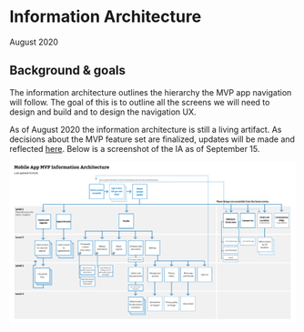 # Information Architecture

August 2020

## Background & goals
The information architecture outlines the hierarchy the MVP app navigation will follow. The goal of this is to outline all the screens we will need to design and build and to design the navigation UX.

As of August 2020 the information architecture is still a living artifact. As decisions about the MVP feature set are finalized, updates will be made and reflected [here](https://www.figma.com/proto/NSzeU3CNgJmSQPg68NWnTB/Mobile-App---Design-Work-Sessions?node-id=66%3A273&scaling=scale-down-width). Below is a screenshot of the IA as of September 15. 

![ia diagram](https://github.com/department-of-veterans-affairs/va.gov-team/blob/master/products/va-mobile-app/ux-research/information-architecture/Information%20Arch-v2.png)



